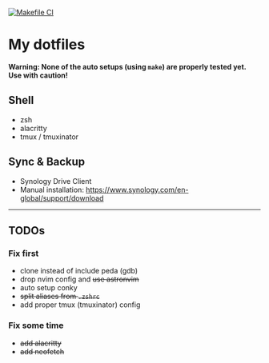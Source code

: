 [![Makefile CI](https://github.com/tomg404/.dotfiles/actions/workflows/makefile.yml/badge.svg)](https://github.com/tomg404/.dotfiles/actions/workflows/makefile.yml)

# My dotfiles
**Warning: None of the auto setups (using `make`) are properly tested yet. Use with caution!**

## Shell
* zsh
* alacritty
* tmux / tmuxinator

## Sync & Backup
* Synology Drive Client
* Manual installation: https://www.synology.com/en-global/support/download

---

## TODOs
### Fix first
* clone instead of include peda (gdb)
* drop nvim config and ~~use astronvim~~
* auto setup conky
* ~~split aliases from `.zshrc`~~
* add proper tmux (tmuxinator) config
### Fix some time
* ~~add alacritty~~
* ~~add neofetch~~
